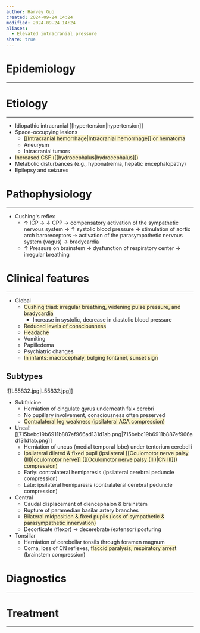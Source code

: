 ```yaml
---
author: Harvey Guo
created: 2024-09-24 14:24
modified: 2024-09-24 14:24
aliases:
  - Elevated intracranial pressure
share: true
---
```

# Epidemiology
---


# Etiology
---
- Idiopathic intracranial [[hypertension|hypertension]]
- Space-occupying lesions
	- <span style="background:rgba(240, 200, 0, 0.2)">[[Intracranial hemorrhage|Intracranial hemorrhage]] or hematoma</span>
	- Aneurysm 
	- Intracranial tumors
- <span style="background:rgba(240, 200, 0, 0.2)">Increased CSF ([[hydrocephalus|hydrocephalus]]) </span>
- Metabolic disturbances (e.g., hyponatremia, hepatic encephalopathy)
- Epilepsy and seizures 

# Pathophysiology
---
- Cushing's reflex
	- ↑ ICP → ↓ CPP → compensatory activation of the sympathetic nervous system → ↑ systolic blood pressure → stimulation of aortic arch baroreceptors → activation of the parasympathetic nervous system (vagus) → bradycardia 
	- ↑ Pressure on brainstem → dysfunction of respiratory center → irregular breathing

# Clinical features
---
- Global
	- <span style="background:rgba(240, 200, 0, 0.2)">Cushing triad: irregular breathing, widening pulse pressure, and bradycardia</span>
		- Increase in systolic, decrease in diastolic blood pressure
	- <span style="background:rgba(240, 200, 0, 0.2)">Reduced levels of consciousness</span>
	- <span style="background:rgba(240, 200, 0, 0.2)">Headache</span> 
	- Vomiting 
	- Papilledema  
	- Psychiatric changes 
	- <span style="background:rgba(240, 200, 0, 0.2)">In infants: macrocephaly, bulging fontanel, sunset sign</span>
## Subtypes
![[L55832.jpg|L55832.jpg]]
- Subfalcine
	- Herniation of cingulate gyrus underneath falx cerebri
	- No pupillary involvement, consciousness often preserved
	- <span style="background:rgba(240, 200, 0, 0.2)">Contralateral leg weakness (ipsilateral ACA compression)</span>
- Uncal![[715bebc19b6911b887ef966ad131d1ab.png|715bebc19b6911b887ef966ad131d1ab.png]]
	- Herniation of uncus (medial temporal lobe) under tentorium cerebelli
	- <span style="background:rgba(240, 200, 0, 0.2)">Ipsilateral dilated & fixed pupil (ipsilateral [[Oculomotor nerve palsy (III)|oculomotor nerve]] ([[Oculomotor nerve palsy (III)|CN III]]) compression)</span>
	- Early: contralateral hemiparesis (ipsilateral cerebral peduncle compression)
	- Late: ipsilateral hemiparesis (contralateral cerebral peduncle compression)
- Central
	- Caudal displacement of diencephalon & brainstem
	- Rupture of paramedian basilar artery branches
	- <span style="background:rgba(240, 200, 0, 0.2)">Bilateral midposition & fixed pupils (loss of sympathetic & parasympathetic innervation)</span>
	- Decorticate (flexor) → decerebrate (extensor) posturing
- Tonsillar
	- Herniation of cerebellar tonsils through foramen magnum
	- Coma, loss of CN reflexes, <span style="background:rgba(240, 200, 0, 0.2)">flaccid paralysis, respiratory arrest</span> (brainstem compression)
# Diagnostics
---


# Treatment
---

